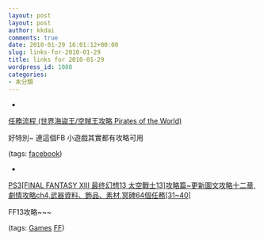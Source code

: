 ```yaml
---
layout: post
layout: post
author: kkdai
comments: true
date: 2010-01-29 16:01:12+00:00
slug: links-for-2010-01-29
title: links for 2010-01-29
wordpress_id: 1088
categories:
- 未分類
---
```


  * 
                

[任務流程 (世界海盜王/空賊王攻略 Pirates of the World)](http://www.piratesworldguide.co.cc/quest/questflow)


                

好特別~ 連這個FB 小遊戲其實都有攻略可用


                

(tags: [facebook](http://delicious.com/kkdai/facebook))


            
  * 
                

[PS3[FINAL FANTASY XIII 最终幻想13 太空戰士13]攻略篇~更新圖文攻略十二章,劇情攻略ch4,武器資料、飾品、素材,冥碑64個任務[31~40]](http://salupao.pixnet.net/blog/post/24678698)


                

FF13攻略~~~


                

(tags: [Games](http://delicious.com/kkdai/Games) [FF](http://delicious.com/kkdai/FF))


            
